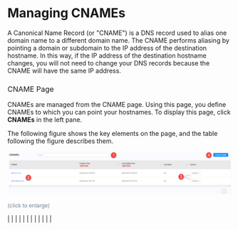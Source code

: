 <!--?xml version="1.0" encoding="utf-8"?-->

<link href="../Resources/TableStyles/Rows.css" rel="stylesheet" madcap:stylesheettype="table">

# Managing CNAMEs 

A Canonical Name Record (or "CNAME") is a DNS record used to alias one domain name to a different domain name. The CNAME performs aliasing by pointing a domain or subdomain to the IP address of the destination hostname. In this way, if the IP address of the destination hostname changes, you will not need to change your DNS records because the CNAME will have the same IP address.



### <u style="font-weight: normal;font-style: normal;font-variant: small-caps;text-decoration: none;"><span style="font-variant: normal;">CNAME&nbsp;Page</span></u>



CNAMEs are managed from the CNAME page. Using this page, you define CNAMEs to which you can point your hostnames. To display this page, click **CNAMEs** in the left pane.

The following figure shows the key elements on the page, and the table following the figure describes them.

![null](<../Resources/Images/CNAMES_Overview.png>)

<span style="color: #708090; font-size: 9pt;">(click to enlarge)</span>

|  |
|  |
|  |
|  |
|  |
|  |

